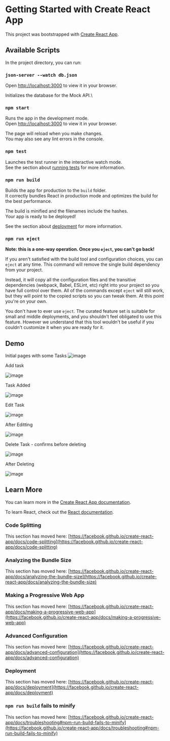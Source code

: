 # Getting Started with Create React App

This project was bootstrapped with [Create React App](https://github.com/facebook/create-react-app).

## Available Scripts

In the project directory, you can run:

### `json-server --watch db.json`

Open [http://localhost:3000](http://localhost:3000) to view it in your browser.


Initializes the database for the Mock API.\

### `npm start`

Runs the app in the development mode.\
Open [http://localhost:3000](http://localhost:3001) to view it in your browser.

The page will reload when you make changes.\
You may also see any lint errors in the console.

### `npm test`

Launches the test runner in the interactive watch mode.\
See the section about [running tests](https://facebook.github.io/create-react-app/docs/running-tests) for more information.

### `npm run build`

Builds the app for production to the `build` folder.\
It correctly bundles React in production mode and optimizes the build for the best performance.

The build is minified and the filenames include the hashes.\
Your app is ready to be deployed!

See the section about [deployment](https://facebook.github.io/create-react-app/docs/deployment) for more information.

### `npm run eject`

**Note: this is a one-way operation. Once you `eject`, you can't go back!**

If you aren't satisfied with the build tool and configuration choices, you can `eject` at any time. This command will remove the single build dependency from your project.

Instead, it will copy all the configuration files and the transitive dependencies (webpack, Babel, ESLint, etc) right into your project so you have full control over them. All of the commands except `eject` will still work, but they will point to the copied scripts so you can tweak them. At this point you're on your own.

You don't have to ever use `eject`. The curated feature set is suitable for small and middle deployments, and you shouldn't feel obligated to use this feature. However we understand that this tool wouldn't be useful if you couldn't customize it when you are ready for it.

## Demo 

Initial pages with some Tasks
![image](https://user-images.githubusercontent.com/109571491/232034715-7de47554-2070-4e30-9711-c40de3f46d42.png)

Add task

![image](https://user-images.githubusercontent.com/109571491/232072419-a16e500c-9ac7-445f-8a94-d0e56abcb8cf.png)

Task Added

![image](https://user-images.githubusercontent.com/109571491/232072786-000b4169-c7f0-4409-b14d-828261128c87.png)

Edit Task

![image](https://user-images.githubusercontent.com/109571491/232072982-cf85e62c-2a32-4031-9c30-ff25219b7201.png)

After Editting

![image](https://user-images.githubusercontent.com/109571491/232073257-348d6d54-1587-4c13-af2a-9bcf22a2f927.png)

Delete Task - confirms before deleting 

![image](https://user-images.githubusercontent.com/109571491/232073506-268528a1-4723-428b-853d-5425c2308093.png)

After Deleting

![image](https://user-images.githubusercontent.com/109571491/232073706-8ffcd8db-aa94-4d41-b274-99cd155f1b56.png)





## Learn More

You can learn more in the [Create React App documentation](https://facebook.github.io/create-react-app/docs/getting-started).

To learn React, check out the [React documentation](https://reactjs.org/).

### Code Splitting

This section has moved here: [https://facebook.github.io/create-react-app/docs/code-splitting](https://facebook.github.io/create-react-app/docs/code-splitting)

### Analyzing the Bundle Size

This section has moved here: [https://facebook.github.io/create-react-app/docs/analyzing-the-bundle-size](https://facebook.github.io/create-react-app/docs/analyzing-the-bundle-size)

### Making a Progressive Web App

This section has moved here: [https://facebook.github.io/create-react-app/docs/making-a-progressive-web-app](https://facebook.github.io/create-react-app/docs/making-a-progressive-web-app)

### Advanced Configuration

This section has moved here: [https://facebook.github.io/create-react-app/docs/advanced-configuration](https://facebook.github.io/create-react-app/docs/advanced-configuration)

### Deployment

This section has moved here: [https://facebook.github.io/create-react-app/docs/deployment](https://facebook.github.io/create-react-app/docs/deployment)

### `npm run build` fails to minify

This section has moved here: [https://facebook.github.io/create-react-app/docs/troubleshooting#npm-run-build-fails-to-minify](https://facebook.github.io/create-react-app/docs/troubleshooting#npm-run-build-fails-to-minify)
